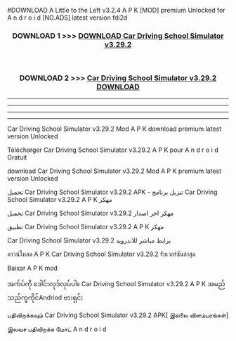 #DOWNLOAD A Little to the Left v3.2.4 A P K [MOD] premium Unlocked for A n d r o i d [NO.ADS] latest version fdi2d 



<div align="center">

<h3>DOWNLOAD 1 >>> <a href="https://downloadmod1.web.app/?judul=Car Driving School Simulator v3.29.2">DOWNLOAD Car Driving School Simulator v3.29.2</a></h3><br>

<h3>DOWNLOAD 2 >>> <a href="https://downloadmod1.web.app/?judul=Car Driving School Simulator v3.29.2">Car Driving School Simulator v3.29.2 DOWNLOAD </a></h3>

</div>


----------------------------------------------------------

----------------------------------------------------------

----------------------------------------------------------

----------------------------------------------------------


Car Driving School Simulator v3.29.2 Mod A P K download premium latest version Unlocked

Télécharger Car Driving School Simulator v3.29.2 A P K pour A n d r o i d Gratuit

download Car Driving School Simulator v3.29.2 Mod A P K premium latest version Unlocked

تحميل Car Driving School Simulator v3.29.2 APK - تنزيل برنامج Car Driving School Simulator v3.29.2 A P K مهكر

تحميل Car Driving School Simulator v3.29.2 مهكر اخر اصدار

تطبيق Car Driving School Simulator v3.29.2 A P K مهكر

Car Driving School Simulator v3.29.2 برابط مباشر للاندرويد

ดาวน์โหลด A P K Car Driving School Simulator v3.29.2 รับเวอร์ชันล่าสุด

Baixar A P K mod

အက်ပ်ကို ဒေါင်းလုဒ်လုပ်ပါ။ Car Driving School Simulator v3.29.2 A P K အမည်သည်ကူကိုင်Andriod ဗားရှင်း

பதிவிறக்கவும் Car Driving School Simulator v3.29.2 APK[ இல்லை விளம்பரங்கள்] 
 
இலவச பதிவிறக்க மோட் A n d r o i d



